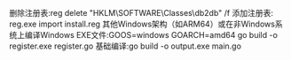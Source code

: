 删除注册表:reg delete "HKLM\SOFTWARE\Classes\db2db" /f
添加注册表: reg.exe import install.reg
其他Windows架构（如ARM64）或在非Windows系统上编译Windows EXE文件:GOOS=windows GOARCH=amd64 go build -o register.exe register.go
基础编译:go build -o output.exe main.go
